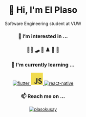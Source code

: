<p align="center">
 <h1 align="center">👋 Hi, I'm El Plaso</h1>
 <div align="center">Software Engineering student at VUW</div>
</p align="center">

<h3 align="center">👀 I’m interested in ... </h3>
<p align="center">
  <h3 align="center"> 
    👨‍💻 🛹 🎸 ♟️ 🧩 🎨 
  </h3>
</p>

<h3 align="center">🌱 I'm currently learning ... </h3>
<p align="center">
  <p align="center"> 
    <a href="https://flutter.dev/" target="_blank" rel="noreferrer"> 
      <img src="https://cdn.cdnlogo.com/logos/f/30/flutter.svg" alt="flutter" width="40" height="40"/> 
    </a> 
    <a href="https://developer.mozilla.org/en-US/docs/Web/JavaScript" target="_blank" rel="noreferrer"> 
      <img src="https://raw.githubusercontent.com/devicons/devicon/master/icons/javascript/javascript-original.svg" alt="javascript" width="40" height="40"/> 
    </a> 
    <a href="https://reactnative.dev/" target="_blank" rel="noreferrer"> 
      <img src="https://i0.wp.com/www.primefaces.org/wp-content/uploads/2017/09/feature-react.png?ssl=1" alt="react-native" width="40" height="40"/>
    </a> 
  </p>
</p>


<h3 align="center">📫 Reach me on ... </h3>
  <p align="center">
  <a href="https://www.linkedin.com/in/plaso-kusay/" target="blank">
    <img align="center" src="https://upload.wikimedia.org/wikipedia/commons/thumb/8/81/LinkedIn_icon.svg/2048px-LinkedIn_icon.svg.png" 
         alt="plasokusay" height="40" width="40" />
  </a>
</p>
